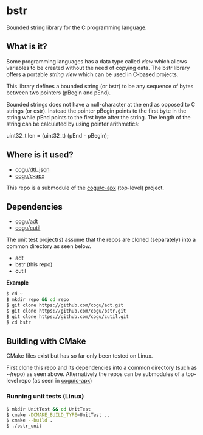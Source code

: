 # bstr
Bounded string library for the C programming language.

## What is it?

Some programming languages has a data type called *view* which allows
variables to be created without the need of copying data. The bstr library offers a portable *string view* which can be used in C-based projects.

This library defines a bounded string (or bstr) to be any sequence of bytes between two pointers (pBegin and pEnd).

Bounded strings does not have a null-character at the end as opposed to C strings (or cstr). 
Instead the pointer pBegin points to the first byte in the string while pEnd points to the first byte after the string.
The length of the string can be calculated by using pointer arithmetics:

uint32_t len = (uint32_t) (pEnd - pBegin);

## Where is it used?

* [cogu/dtl_json](https://github.com/cogu/dtl_json)
* [cogu/c-apx](https://github.com/cogu/c-apx)

This repo is a submodule of the [cogu/c-apx](https://github.com/cogu/c-apx) (top-level) project.

## Dependencies

* [cogu/adt](https://github.com/cogu/adt)
* [cogu/cutil](https://github.com/cogu/cutil)

The unit test project(s) assume that the repos are cloned (separately) into a common directory as seen below.

* adt
* bstr (this repo)
* cutil

**Example**

```bash
$ cd ~
$ mkdir repo && cd repo
$ git clone https://github.com/cogu/adt.git
$ git clone https://github.com/cogu/bstr.git
$ git clone https://github.com/cogu/cutil.git
$ cd bstr
```


## Building with CMake

CMake files exist but has so far only been tested on Linux.

First clone this repo and its dependencies into a common directory (such as ~/repo) as seen above. Alternatively the repos can be submodules of a top-level repo (as seen in [cogu/c-apx](https://github.com/cogu/c-apx))

### Running unit tests (Linux)

```bash
$ mkdir UnitTest && cd UnitTest
$ cmake -DCMAKE_BUILD_TYPE=UnitTest ..
$ cmake --build .
$ ./bstr_unit
```